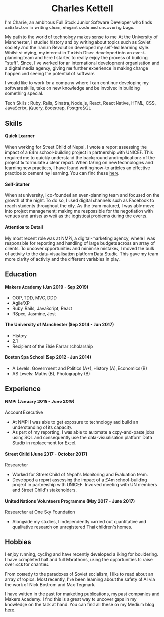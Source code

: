 <h1 align='center'> Charles Kettell </h1>

I'm Charlie, an ambitious Full Stack Junior Software Developer who finds satisfaction in writing clean, elegant code and uncovering bugs.

My path to the world of technology makes sense to me. At the University of Manchester, I studied history and by writing about topics such as Soviet society and the Iranian Revolution developed my self-led learning style. Whilst studying, my interest in Turkish Disco developed into an event-planning team and here I started to really enjoy the process of building "stuff". Since, I've worked for an international development organisation and a digital media agency, giving me further experience in making change happen and seeing the potential of software.

I would like to work for a company where I can continue developing my software skills, take on new knowledge and be involved in building something special.

Tech Skills : Ruby, Rails, Sinatra, Node.js, React, React Native, HTML, CSS, JavaScript, jQuery, Bootstrap, PostgreSQL

## Skills

#### Quick Learner

When working for Street Child of Nepal, I wrote a report assessing the impact of a £4m school-building project in partnership with UNICEF. This required me to quickly understand the background and implications of the project to formulate a clear report. When taking on new technologies and learning new practices, I have found writing how-to articles an effective practice to cement my learning. You can find these <a href="https://medium.com/@charleskettell">here</a>.

#### Self-Starter

When at university, I co-founded an even-planning team and focused on the growth of the night. To do so, I used digital channels such as Facebook to reach students throughout the city. As the team matured, I was able move into project management; making me responsible for the negotiation with venues and artists as well as the logistical problems during the events.

#### Attention to Detail

My most recent role was at NMPi, a digital-marketing agency, where I was responsible for reporting and handling of large budgets across an array of clients. To uncover opportunities and minimise mistakes, I moved the bulk of activity to the data-visualisation platform Data Studio. This gave my team more clarity of activity and the different variables in play.

## Education

#### Makers Academy (Jun 2019 - Sep 2019)

- OOP, TDD, MVC, DDD
- Agile/XP
- Ruby, Rails, JavaScript, React
- RSpec, Jasmine, Jest

#### The University of Manchester (Sep 2014 - Jun 2017)

- History
- 2.1
- Recipient of the Elsie Farrar scholarship

#### Boston Spa School (Sep 2012 - Jun 2014)

- A Levels: Government and Politics (A*), History (A), Economics (B)
- AS Levels: Maths (B), Photography (B)

## Experience

#### NMPi (January 2018 - June 2019)    
Account Executive  
- At NMPi I was able to get exposure to technology and build an understanding of its capacity.
- As part of my reporting, I was able to automate a copy-and-paste jobs using SQL and consequently use the data-visualisation platform Data Studio in replacement for Excel.

#### Street Child (June 2017 - October 2017)
Researcher
- Worked for Street Child of Nepal's Monitoring and Evaluation team.
- Developed a report assessing the impact of a £4m school-building project in partnership with UNICEF. Involved meeting with UN members and Street Child's stakeholders.

#### United Nations Volunteers Programme (May 2017 - June 2017)
Researcher at One Sky Foundation
- Alongside my studies, I independently carried out quantitative and qualitative research on unregistered Thai children's homes.  

## Hobbies

I enjoy running, cycling and have recently developed a liking for bouldering. I have completed half and full Marathons, using the opportunities to raise over £4k for charities.

From comedy to the paradoxes of Soviet socialism, I like to read about an array of topics. Most recently, I've been learning about the safety of AI via the work of Nick Bostrom and Max Tegmark.

I have written in the past for marketing publications, my past companies and Makers Academy. I find this is a great way to uncover gaps in my knowledge on the task at hand. You can find all these on my Medium blog <a href="https://medium.com/@charleskettell">here</a>.
